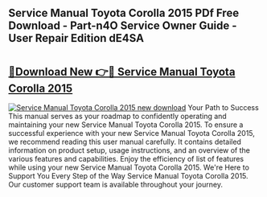 ## Service Manual Toyota Corolla 2015 PDf Free Download - Part-n4O Service Owner Guide - User Repair Edition dE4SA

# <h2><a href="http://bc82978.oget.top/?id=Service+Manual+Toyota+Corolla+2015">🔗Download New 👉🔴 Service Manual Toyota Corolla 2015</a></h2>

[![Service Manual Toyota Corolla 2015 new download](https://i.imgur.com/5g1atiW.png)](http://bc82978.oget.top/?id=Service+Manual+Toyota+Corolla+2015)
Your Path to Success This manual serves as your roadmap to confidently operating and maintaining your new Service Manual Toyota Corolla 2015. To ensure a successful experience with your new Service Manual Toyota Corolla 2015, we recommend reading this user manual carefully. It contains detailed information on product setup, usage instructions, and an overview of the various features and capabilities. Enjoy the efficiency of list of features while using your new Service Manual Toyota Corolla 2015. We're Here to Support You Every Step of the Way Service Manual Toyota Corolla 2015. Our customer support team is available throughout your journey.

